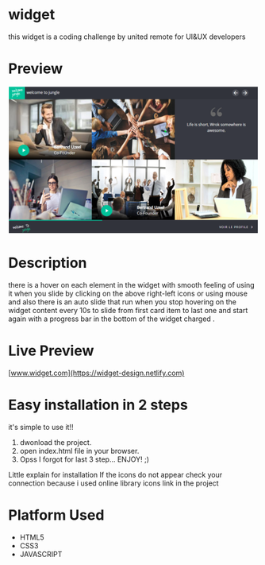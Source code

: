 # widget
 this widget is a coding challenge by united remote for UI&UX developers 
 
# Preview
![alt text](widget/img/screenshot/Capture.PNG "Logo Title Text 1")

# Description
there is a hover on each element in the widget with smooth feeling of using it when you slide by clicking on the above right-left icons or using mouse and also there is an auto slide that run when you stop hovering on the widget content  every 10s  to slide from first card item to last one and start again with a progress bar in the bottom of the widget charged .

# Live Preview
[www.widget.com](https://widget-design.netlify.com)

# Easy installation in 2 steps
it's simple to use it!!
1. dwonload the project.
2. open index.html file in your browser.
3. Opss I forgot for last 3 step... ENJOY! ;)

Little explain for installation If the icons do not appear check your connection because i used online library icons link in the project 

# Platform Used
* HTML5
* CSS3
* JAVASCRIPT
<!---
# Conclusion

There are many more feature which are not added but the most thing i tried to do but i didn't finish it yet with pure javascript  is the mobile feeling  when you slide on mobile device --->




